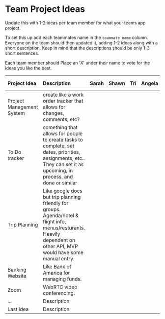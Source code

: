 # Team Project Ideas

Update this with 1-2 ideas per team member for what your teams app project.

To set this up add each teammates name in the `teammate name` column. Everyone
on the team should then updated it, adding 1-2 ideas along with a short 
description. Keep in mind that the descriptions should be only 1-3 short
sentences. 

Each team member should Place an 'X' under their name to vote for the ideas 
you like the best.

| Project Idea | Description | Sarah | Shawn | Tri | Angela | Chris | teammate name |
| :--- | :--- | :--- | :--- | :--- | :--- | :--- | :--- |
| Project Management System | create like a work order tracker that allows for changes, comments, etc? |  | | | | | |
| To Do tracker | something that allows for people to create tasks to complete, set dates, priorities, assignments, etc.. They can set it as upcoming, in process, and done or similar | | | | | | |
| Trip Planning | Like google docs but trip planning friendly for groups. Agenda/hotel & flight info, menus/resturants. Heavily dependent on other API, MVP would have some manual entry. | | | | | | |
| Banking Website | Like Bank of America for managing funds. | | | | | | |
| Zoom | WebRTC video conferencing. | | | | | | |
| ... | Description | | | | | | |
| Last idea | Description | | | | | | |